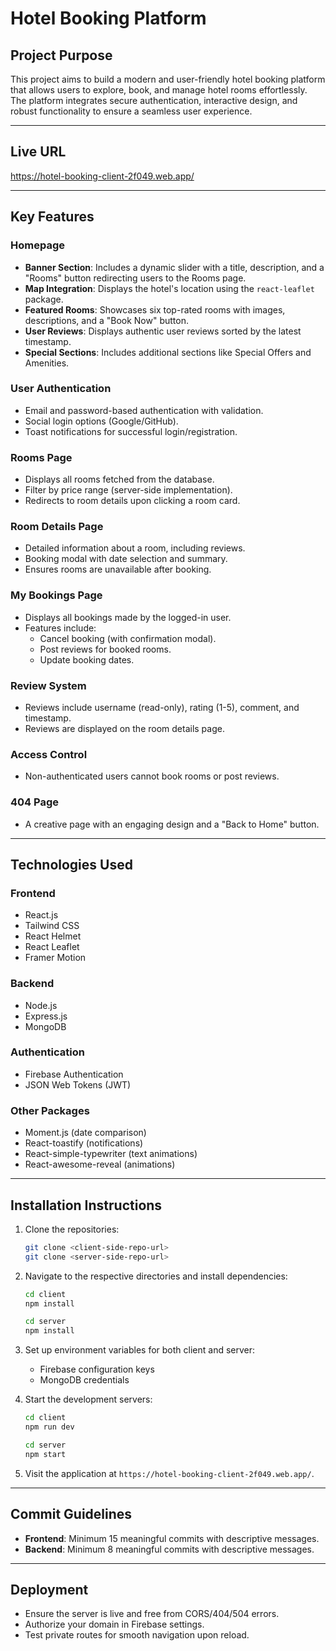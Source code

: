 # Hotel Booking Platform

## **Project Purpose**
This project aims to build a modern and user-friendly hotel booking platform that allows users to explore, book, and manage hotel rooms effortlessly. The platform integrates secure authentication, interactive design, and robust functionality to ensure a seamless user experience.

---

## **Live URL**
https://hotel-booking-client-2f049.web.app/

---

## **Key Features**

### **Homepage**
- **Banner Section**: Includes a dynamic slider with a title, description, and a "Rooms" button redirecting users to the Rooms page.
- **Map Integration**: Displays the hotel's location using the `react-leaflet` package.
- **Featured Rooms**: Showcases six top-rated rooms with images, descriptions, and a "Book Now" button.
- **User Reviews**: Displays authentic user reviews sorted by the latest timestamp.
- **Special Sections**: Includes additional sections like Special Offers and Amenities.

### **User Authentication**
- Email and password-based authentication with validation.
- Social login options (Google/GitHub).
- Toast notifications for successful login/registration.

### **Rooms Page**
- Displays all rooms fetched from the database.
- Filter by price range (server-side implementation).
- Redirects to room details upon clicking a room card.

### **Room Details Page**
- Detailed information about a room, including reviews.
- Booking modal with date selection and summary.
- Ensures rooms are unavailable after booking.

### **My Bookings Page**
- Displays all bookings made by the logged-in user.
- Features include:
  - Cancel booking (with confirmation modal).
  - Post reviews for booked rooms.
  - Update booking dates.

### **Review System**
- Reviews include username (read-only), rating (1-5), comment, and timestamp.
- Reviews are displayed on the room details page.

### **Access Control**
- Non-authenticated users cannot book rooms or post reviews.

### **404 Page**
- A creative page with an engaging design and a "Back to Home" button.

---

## **Technologies Used**

### **Frontend**
- React.js
- Tailwind CSS
- React Helmet
- React Leaflet
- Framer Motion

### **Backend**
- Node.js
- Express.js
- MongoDB

### **Authentication**
- Firebase Authentication
- JSON Web Tokens (JWT)

### **Other Packages**
- Moment.js (date comparison)
- React-toastify (notifications)
- React-simple-typewriter (text animations)
- React-awesome-reveal (animations)

---

## **Installation Instructions**

1. Clone the repositories:
   ```bash
   git clone <client-side-repo-url>
   git clone <server-side-repo-url>
   ```
2. Navigate to the respective directories and install dependencies:
   ```bash
   cd client
   npm install

   cd server
   npm install
   ```
3. Set up environment variables for both client and server:
   - Firebase configuration keys
   - MongoDB credentials

4. Start the development servers:
   ```bash
   cd client
   npm run dev

   cd server
   npm start
   ```
5. Visit the application at `https://hotel-booking-client-2f049.web.app/`.

---

## **Commit Guidelines**
- **Frontend**: Minimum 15 meaningful commits with descriptive messages.
- **Backend**: Minimum 8 meaningful commits with descriptive messages.

---

## **Deployment**
- Ensure the server is live and free from CORS/404/504 errors.
- Authorize your domain in Firebase settings.
- Test private routes for smooth navigation upon reload.
